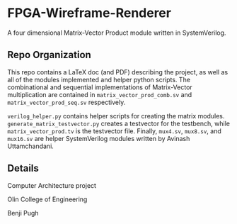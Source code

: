 # FPGA-Wireframe-Renderer
A four dimensional Matrix-Vector Product module written in SystemVerilog.

## Repo Organization
This repo contains a LaTeX doc (and PDF) describing the project, as well as all of the modules implemented and helper python scripts.
The combinational and sequential implementations of Matrix-Vector multiplication are contained in `matrix_vector_prod_comb.sv` and `matrix_vector_prod_seq.sv` respectively.

`verilog_helper.py` contains helper scripts for creating the matrix modules. `generate_matrix_testvector.py` creates a testvector for the testbench, while `matrix_vector_prod.tv` is the testvector file. Finally, `mux4.sv`, `mux8.sv`, and `mux16.sv` are helper SystemVerilog modules written by Avinash Uttamchandani.

## Details
Computer Architecture project

Olin College of Engineering

Benji Pugh